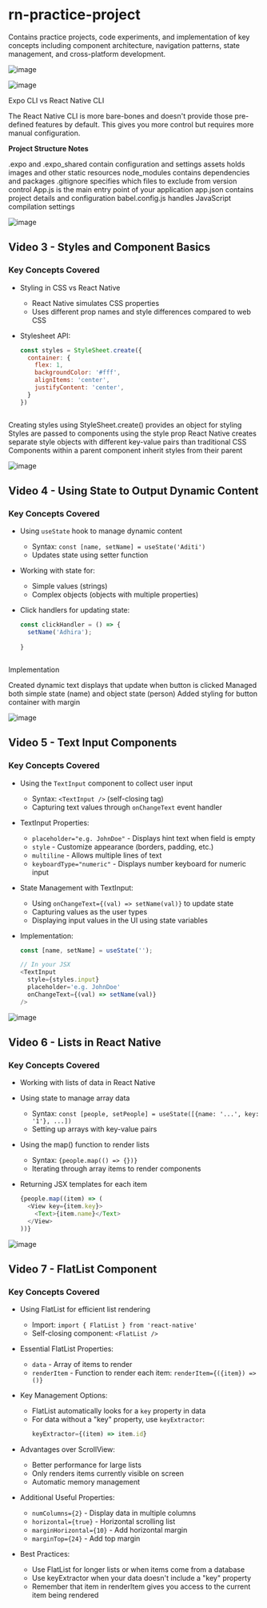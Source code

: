 # rn-practice-project
Contains practice projects, code experiments, and implementation of key concepts including component architecture, navigation patterns, state management, and cross-platform development.

![image](https://github.com/user-attachments/assets/e1a468c5-eab3-4445-925d-f6a7b1ebc407)

![image](https://github.com/user-attachments/assets/0e802dac-7c9b-4ce8-a3d8-fb8521557ae8)

Expo CLI vs React Native CLI

The React Native CLI is more bare-bones and doesn't provide those pre-defined features by default. This gives you more control but requires more manual configuration.

**Project Structure Notes**


.expo and .expo_shared contain configuration and settings
assets holds images and other static resources
node_modules contains dependencies and packages
.gitignore specifies which files to exclude from version control
App.js is the main entry point of your application
app.json contains project details and configuration
babel.config.js handles JavaScript compilation settings

![image](https://github.com/user-attachments/assets/db887c82-6ec5-433a-bbd3-6d8f7c1b4986)
## Video 3 - Styles and Component Basics

### Key Concepts Covered
- Styling in CSS vs React Native
  - React Native simulates CSS properties
  - Uses different prop names and style differences compared to web CSS
  
- Stylesheet API:
  ```javascript
  const styles = StyleSheet.create({
    container: {
      flex: 1,
      backgroundColor: '#fff',
      alignItems: 'center',
      justifyContent: 'center',
    }
  })



Creating styles using StyleSheet.create() provides an object for styling
Styles are passed to components using the style prop
React Native creates separate style objects with different key-value pairs than traditional CSS
Components within a parent component inherit styles from their parent

![image](https://github.com/user-attachments/assets/3d94000d-6157-47b4-82f7-b01dbbfa0e0d)

## Video 4 - Using State to Output Dynamic Content

### Key Concepts Covered
- Using `useState` hook to manage dynamic content
  - Syntax: `const [name, setName] = useState('Aditi')`
  - Updates state using setter function
  
- Working with state for:
  - Simple values (strings)
  - Complex objects (objects with multiple properties)
  
- Click handlers for updating state:
  ```javascript
  const clickHandler = () => {
    setName('Adhira');
   
  }



Implementation

Created dynamic text displays that update when button is clicked
Managed both simple state (name) and object state (person)
Added styling for button container with margin

![image](https://github.com/user-attachments/assets/0799ed8a-8362-4ede-a5f7-ed8a1743abfd)

## Video 5 - Text Input Components

### Key Concepts Covered
- Using the `TextInput` component to collect user input
  - Syntax: `<TextInput />` (self-closing tag)
  - Capturing text values through `onChangeText` event handler
  
- TextInput Properties:
  - `placeholder="e.g. JohnDoe"` - Displays hint text when field is empty
  - `style` - Customize appearance (borders, padding, etc.)
  - `multiline` - Allows multiple lines of text
  - `keyboardType="numeric"` - Displays number keyboard for numeric input
  
- State Management with TextInput:
  - Using `onChangeText={(val) => setName(val)}` to update state
  - Capturing values as the user types
  - Displaying input values in the UI using state variables
  
- Implementation:
  ```javascript
  const [name, setName] = useState('');
  
  // In your JSX
  <TextInput 
    style={styles.input}
    placeholder='e.g. JohnDoe'
    onChangeText={(val) => setName(val)}
  />
![image](https://github.com/user-attachments/assets/6d576a7e-2b4e-4f7d-beec-af8a4cb6c582)

## Video 6 - Lists in React Native

### Key Concepts Covered
- Working with lists of data in React Native
- Using state to manage array data
  - Syntax: `const [people, setPeople] = useState([{name: '...', key: '1'}, ...])`
  - Setting up arrays with key-value pairs
  
- Using the map() function to render lists
  - Syntax: `{people.map(() => {})}`
  - Iterating through array items to render components
  
- Returning JSX templates for each item
  ```javascript
  {people.map((item) => (
    <View key={item.key}>
      <Text>{item.name}</Text>
    </View>
  ))}
![image](https://github.com/user-attachments/assets/38bff978-73f0-4299-9092-117e522c08f3)

## Video 7 - FlatList Component

### Key Concepts Covered
- Using FlatList for efficient list rendering
  - Import: `import { FlatList } from 'react-native'`
  - Self-closing component: `<FlatList />`
  
- Essential FlatList Properties:
  - `data` - Array of items to render
  - `renderItem` - Function to render each item: `renderItem={({item}) => ()}`
  
- Key Management Options:
  - FlatList automatically looks for a `key` property in data
  - For data without a "key" property, use `keyExtractor`:
    ```javascript
    keyExtractor={(item) => item.id}
    ```
  
- Advantages over ScrollView:
  - Better performance for large lists
  - Only renders items currently visible on screen
  - Automatic memory management
  
- Additional Useful Properties:
  - `numColumns={2}` - Display data in multiple columns
  - `horizontal={true}` - Horizontal scrolling list
  - `marginHorizontal={10}` - Add horizontal margin
  - `marginTop={24}` - Add top margin
  
- Best Practices:
  - Use FlatList for longer lists or when items come from a database
  - Use keyExtractor when your data doesn't include a "key" property
  - Remember that item in renderItem gives you access to the current item being rendered
